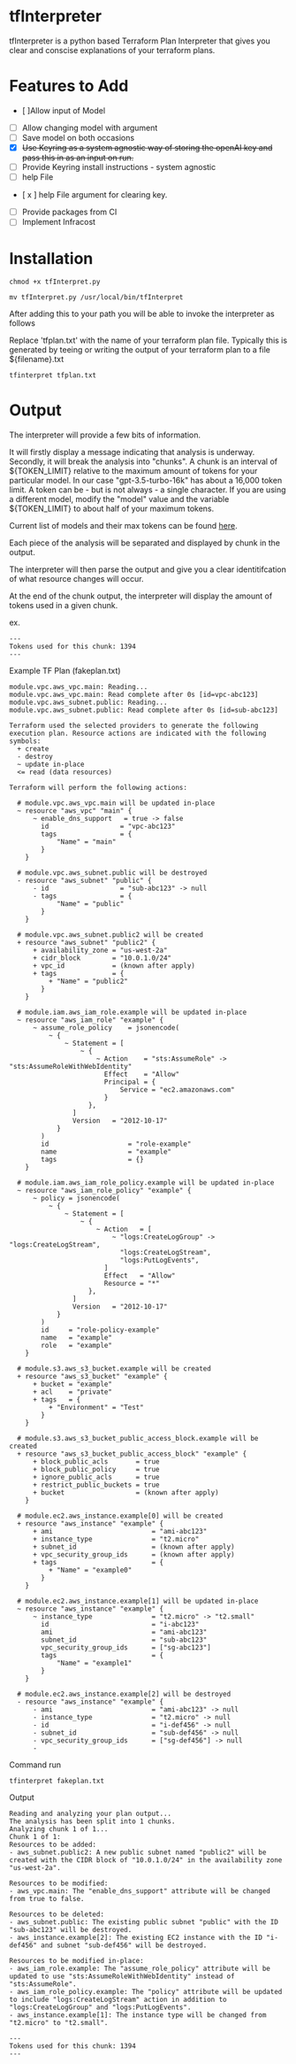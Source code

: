 # tfInterpreter

tfInterpreter is a python based Terraform Plan Interpreter that gives you clear and conscise explanations of your terraform plans.

# Features to Add
- [ ]Allow input of Model
- [ ] Allow changing model with argument
- [ ] Save model on both occasions
- [x] ~~Use Keyring as a system agnostic way of storing the openAI key and pass this in as an input on run.~~
- [ ] Provide Keyring install instructions - system agnostic
- [ ] help File
- [ x ] help File argument for clearing key.
- [ ] Provide packages from CI
- [ ] Implement Infracost

# Installation



```
chmod +x tfInterpret.py
```

```
mv tfInterpret.py /usr/local/bin/tfInterpret
```

After adding this to your path you will be able to invoke the interpreter as follows

Replace 'tfplan.txt' with the name of your terraform plan file. Typically this is generated by teeing or writing the output of your terraform plan to a file ${filename}.txt
```
tfinterpret tfplan.txt 
```

# Output

The interpreter will provide a few bits of information.

It will firstly display a message indicating that analysis is underway.
Secondly, it will break the analysis into "chunks". A chunk is an interval of ${TOKEN_LIMIT} relative to the maximum amount of tokens for your particular model. In our case "gpt-3.5-turbo-16k" has about a 16,000 token limit. A token can be - but is not always - a single character. If you are using a different model, modify the "model" value and the variable ${TOKEN_LIMIT} to about half of your maximum tokens.

Current list of models and their max tokens can be found [here](https://help.openai.com/en/articles/5832130-what-s-changed-with-engine-names-and-best-practices).

Each piece of the analysis will be separated and displayed by chunk in the output.

The interpreter will then parse the output and give you a clear identitifcation of what resource changes will occur.

At the end of the chunk output, the interpreter will display the amount of tokens used in a given chunk.

ex.

```
---
Tokens used for this chunk: 1394
---
```


Example TF Plan (fakeplan.txt)

```
module.vpc.aws_vpc.main: Reading...
module.vpc.aws_vpc.main: Read complete after 0s [id=vpc-abc123]
module.vpc.aws_subnet.public: Reading...
module.vpc.aws_subnet.public: Read complete after 0s [id=sub-abc123]

Terraform used the selected providers to generate the following execution plan. Resource actions are indicated with the following symbols:
  + create
  - destroy
  ~ update in-place
  <= read (data resources)

Terraform will perform the following actions:

  # module.vpc.aws_vpc.main will be updated in-place
  ~ resource "aws_vpc" "main" {
      ~ enable_dns_support   = true -> false
        id                  = "vpc-abc123"
        tags                = {
            "Name" = "main"
        }
    }

  # module.vpc.aws_subnet.public will be destroyed
  - resource "aws_subnet" "public" {
      - id                  = "sub-abc123" -> null
      - tags                = {
            "Name" = "public"
        }
    }

  # module.vpc.aws_subnet.public2 will be created
  + resource "aws_subnet" "public2" {
      + availability_zone = "us-west-2a"
      + cidr_block        = "10.0.1.0/24"
      + vpc_id            = (known after apply)
      + tags              = {
          + "Name" = "public2"
        }
    }

  # module.iam.aws_iam_role.example will be updated in-place
  ~ resource "aws_iam_role" "example" {
      ~ assume_role_policy    = jsonencode(
          ~ {
              ~ Statement = [
                  ~ {
                      ~ Action    = "sts:AssumeRole" -> "sts:AssumeRoleWithWebIdentity"
                        Effect    = "Allow"
                        Principal = {
                            Service = "ec2.amazonaws.com"
                        }
                    },
                ]
                Version   = "2012-10-17"
            }
        )
        id                    = "role-example"
        name                  = "example"
        tags                  = {}
    }

  # module.iam.aws_iam_role_policy.example will be updated in-place
  ~ resource "aws_iam_role_policy" "example" {
      ~ policy = jsonencode(
          ~ {
              ~ Statement = [
                  ~ {
                      ~ Action   = [
                          ~ "logs:CreateLogGroup" -> "logs:CreateLogStream",
                            "logs:CreateLogStream",
                            "logs:PutLogEvents",
                        ]
                        Effect   = "Allow"
                        Resource = "*"
                    },
                ]
                Version   = "2012-10-17"
            }
        )
        id     = "role-policy-example"
        name   = "example"
        role   = "example"
    }

  # module.s3.aws_s3_bucket.example will be created
  + resource "aws_s3_bucket" "example" {
      + bucket = "example"
      + acl    = "private"
      + tags   = {
          + "Environment" = "Test"
        }
    }

  # module.s3.aws_s3_bucket_public_access_block.example will be created
  + resource "aws_s3_bucket_public_access_block" "example" {
      + block_public_acls       = true
      + block_public_policy     = true
      + ignore_public_acls      = true
      + restrict_public_buckets = true
      + bucket                  = (known after apply)
    }

  # module.ec2.aws_instance.example[0] will be created
  + resource "aws_instance" "example" {
      + ami                         = "ami-abc123"
      + instance_type               = "t2.micro"
      + subnet_id                   = (known after apply)
      + vpc_security_group_ids      = (known after apply)
      + tags                        = {
          + "Name" = "example0"
        }
    }

  # module.ec2.aws_instance.example[1] will be updated in-place
  ~ resource "aws_instance" "example" {
      ~ instance_type               = "t2.micro" -> "t2.small"
        id                          = "i-abc123"
        ami                         = "ami-abc123"
        subnet_id                   = "sub-abc123"
        vpc_security_group_ids      = ["sg-abc123"]
        tags                        = {
            "Name" = "example1"
        }
    }

  # module.ec2.aws_instance.example[2] will be destroyed
  - resource "aws_instance" "example" {
      - ami                         = "ami-abc123" -> null
      - instance_type               = "t2.micro" -> null
      - id                          = "i-def456" -> null
      - subnet_id                   = "sub-def456" -> null
      - vpc_security_group_ids      = ["sg-def456"] -> null
      -

```
Command run 

```
tfinterpret fakeplan.txt
```

Output

```
Reading and analyzing your plan output...
The analysis has been split into 1 chunks.
Analyzing chunk 1 of 1...
Chunk 1 of 1:
Resources to be added:
- aws_subnet.public2: A new public subnet named "public2" will be created with the CIDR block of "10.0.1.0/24" in the availability zone "us-west-2a".

Resources to be modified:
- aws_vpc.main: The "enable_dns_support" attribute will be changed from true to false.

Resources to be deleted:
- aws_subnet.public: The existing public subnet "public" with the ID "sub-abc123" will be destroyed.
- aws_instance.example[2]: The existing EC2 instance with the ID "i-def456" and subnet "sub-def456" will be destroyed.

Resources to be modified in-place:
- aws_iam_role.example: The "assume_role_policy" attribute will be updated to use "sts:AssumeRoleWithWebIdentity" instead of "sts:AssumeRole".
- aws_iam_role_policy.example: The "policy" attribute will be updated to include "logs:CreateLogStream" action in addition to "logs:CreateLogGroup" and "logs:PutLogEvents".
- aws_instance.example[1]: The instance type will be changed from "t2.micro" to "t2.small".

---
Tokens used for this chunk: 1394
---
```